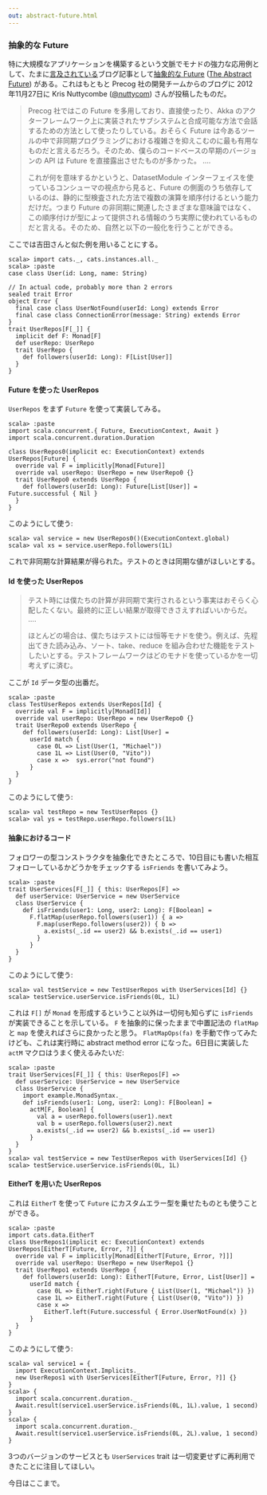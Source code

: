 ```yaml
---
out: abstract-future.html
---
```


  [afja]: http://eed3si9n.com/ja/the-abstract-future
  [af]: http://logji.blogspot.com/2014/02/the-abstract-future.html
  [truepower]: http://d.hatena.ne.jp/xuwei/20150329/1427599055

### 抽象的な Future

特に大規模なアプリケーションを構築するという文脈でモナドの強力な応用例として、たまに[言及されている][truepower]ブログ記事として[抽象的な Future][afja]
([The Abstract Future][af]) がある。これはもともと Precog 社の開発チームからのブログに 2012年11月27日に
Kris Nuttycombe ([@nuttycom](https://twitter.com/nuttycom)) さんが投稿したものだ。

> Precog 社ではこの Future を多用しており、直接使ったり、Akka のアクターフレームワーク上に実装されたサブシステムと合成可能な方法で会話するための方法として使ったりしている。おそらく Future は今あるツールの中で非同期プログラミングにおける複雑さを抑えこむのに最も有用なものだと言えるだろう。そのため、僕らのコードベースの早期のバージョンの API は Future を直接露出させたものが多かった。
> ....
>
> これが何を意味するかというと、DatasetModule インターフェイスを使っているコンシューマの視点から見ると、Future の側面のうち依存しているのは、静的に型検査された方法で複数の演算を順序付けるという能力だけだ。つまり Future の非同期に関連したさまざまな意味論ではなく、この順序付けが型によって提供される情報のうち実際に使われているものだと言える。そのため、自然と以下の一般化を行うことができる。

ここでは吉田さんと似た例を用いることにする。

```console:new
scala> import cats._, cats.instances.all._
scala> :paste
case class User(id: Long, name: String)

// In actual code, probably more than 2 errors
sealed trait Error
object Error {
  final case class UserNotFound(userId: Long) extends Error
  final case class ConnectionError(message: String) extends Error
}
trait UserRepos[F[_]] {
  implicit def F: Monad[F]
  def userRepo: UserRepo
  trait UserRepo {
    def followers(userId: Long): F[List[User]]
  }
}
```

#### Future を使った UserRepos

`UserRepos` をまず `Future` を使って実装してみる。

```console
scala> :paste
import scala.concurrent.{ Future, ExecutionContext, Await }
import scala.concurrent.duration.Duration

class UserRepos0(implicit ec: ExecutionContext) extends UserRepos[Future] {
  override val F = implicitly[Monad[Future]]
  override val userRepo: UserRepo = new UserRepo0 {}
  trait UserRepo0 extends UserRepo {
    def followers(userId: Long): Future[List[User]] = Future.successful { Nil }
  }
}
```

このようにして使う:

```console
scala> val service = new UserRepos0()(ExecutionContext.global)
scala> val xs = service.userRepo.followers(1L)
```

これで非同期な計算結果が得られた。テストのときは同期な値がほしいとする。

#### Id を使った UserRepos

> テスト時には僕たちの計算が非同期で実行されるという事実はおそらく心配したくない。最終的に正しい結果が取得できさえすればいいからだ。
> ....
>
> ほとんどの場合は、僕たちはテストには恒等モナドを使う。例えば、先程出てきた読み込み、ソート、take、reduce を組み合わせた機能をテストしたいとする。テストフレームワークはどのモナドを使っているかを一切考えずに済む。

ここが `Id` データ型の出番だ。

```console
scala> :paste
class TestUserRepos extends UserRepos[Id] {
  override val F = implicitly[Monad[Id]]
  override val userRepo: UserRepo = new UserRepo0 {}
  trait UserRepo0 extends UserRepo {
    def followers(userId: Long): List[User] =
      userId match {
        case 0L => List(User(1, "Michael"))
        case 1L => List(User(0, "Vito"))
        case x =>  sys.error("not found")
      }
  }
}
```

このようにして使う:

```console
scala> val testRepo = new TestUserRepos {}
scala> val ys = testRepo.userRepo.followers(1L)
```

#### 抽象におけるコード

フォロワーの型コンストラクタを抽象化できたところで、10日目にも書いた相互フォローしているかどうかをチェックする `isFriends` を書いてみよう。

```console
scala> :paste
trait UserServices[F[_]] { this: UserRepos[F] =>
  def userService: UserService = new UserService
  class UserService {
    def isFriends(user1: Long, user2: Long): F[Boolean] =
      F.flatMap(userRepo.followers(user1)) { a =>
        F.map(userRepo.followers(user2)) { b =>
          a.exists(_.id == user2) && b.exists(_.id == user1)
        }
      }
  }
}
```

このようにして使う:

```console
scala> val testService = new TestUserRepos with UserServices[Id] {}
scala> testService.userService.isFriends(0L, 1L)
```

これは `F[]` が `Monad` を形成するということ以外は一切何も知らずに `isFriends` が実装できることを示している。
`F` を抽象的に保ったままで中置記法の `flatMap` と `map` を使えればさらに良かったと思う。 `FlatMapOps(fa)` を手動で作ってみたけども、これは実行時に abstract method error になった。6日目に実装した `actM` マクロはうまく使えるみたいだ:

```console
scala> :paste
trait UserServices[F[_]] { this: UserRepos[F] =>
  def userService: UserService = new UserService
  class UserService {
    import example.MonadSyntax._
    def isFriends(user1: Long, user2: Long): F[Boolean] =
      actM[F, Boolean] {
        val a = userRepo.followers(user1).next
        val b = userRepo.followers(user2).next
        a.exists(_.id == user2) && b.exists(_.id == user1)
      }
  }
}
scala> val testService = new TestUserRepos with UserServices[Id] {}
scala> testService.userService.isFriends(0L, 1L)
```

#### EitherT を用いた UserRepos

これは `EitherT` を使って `Future` にカスタムエラー型を乗せたものとも使うことができる。

```console
scala> :paste
import cats.data.EitherT
class UserRepos1(implicit ec: ExecutionContext) extends UserRepos[EitherT[Future, Error, ?]] {
  override val F = implicitly[Monad[EitherT[Future, Error, ?]]]
  override val userRepo: UserRepo = new UserRepo1 {}
  trait UserRepo1 extends UserRepo {
    def followers(userId: Long): EitherT[Future, Error, List[User]] =
      userId match {
        case 0L => EitherT.right(Future { List(User(1, "Michael")) })
        case 1L => EitherT.right(Future { List(User(0, "Vito")) })
        case x =>
          EitherT.left(Future.successful { Error.UserNotFound(x) })
      }
  }
}
```

このようにして使う:

```console
scala> val service1 = {
  import ExecutionContext.Implicits._
  new UserRepos1 with UserServices[EitherT[Future, Error, ?]] {}
}
scala> {
  import scala.concurrent.duration._
  Await.result(service1.userService.isFriends(0L, 1L).value, 1 second)
}
scala> {
  import scala.concurrent.duration._
  Await.result(service1.userService.isFriends(0L, 2L).value, 1 second)
}
```

3つのバージョンのサービスとも `UserServices` trait は一切変更せずに再利用できたことに注目してほしい。

今日はここまで。
